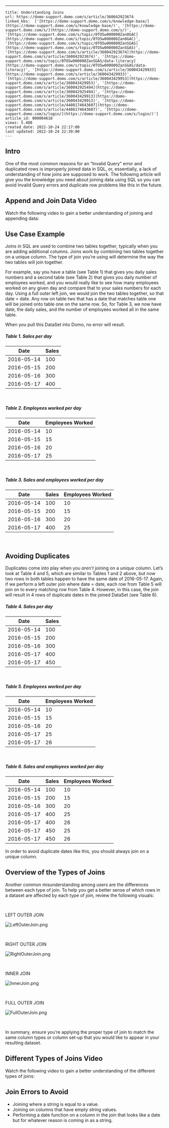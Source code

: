 ---
    title: Understanding Joins
    url: https://domo-support.domo.com/s/article/360042923674
    linked_kbs:  ['[https://domo-support.domo.com/s/knowledge-base/](https://domo-support.domo.com/s/knowledge-base/)', '[https://domo-support.domo.com/s/](https://domo-support.domo.com/s/)', '[https://domo-support.domo.com/s/topic/0TO5w000000Zan0GAC](https://domo-support.domo.com/s/topic/0TO5w000000Zan0GAC)', '[https://domo-support.domo.com/s/topic/0TO5w000000ZanSGAS](https://domo-support.domo.com/s/topic/0TO5w000000ZanSGAS)', '[https://domo-support.domo.com/s/article/360042923674](https://domo-support.domo.com/s/article/360042923674)', '[https://domo-support.domo.com/s/topic/0TO5w000000ZanSGAS/data-literacy](https://domo-support.domo.com/s/topic/0TO5w000000ZanSGAS/data-literacy)', '[https://domo-support.domo.com/s/article/360043429933](https://domo-support.domo.com/s/article/360043429933)', '[https://domo-support.domo.com/s/article/360043429953](https://domo-support.domo.com/s/article/360043429953)', '[https://domo-support.domo.com/s/article/360042925494](https://domo-support.domo.com/s/article/360042925494)', '[https://domo-support.domo.com/s/article/360043429913](https://domo-support.domo.com/s/article/360043429913)', '[https://domo-support.domo.com/s/article/4408174643607](https://domo-support.domo.com/s/article/4408174643607)', '[https://domo-support.domo.com/s/login/](https://domo-support.domo.com/s/login/)']
    article_id: 000004618
    views: 5.408
    created_date: 2022-10-24 22:17:00
    last updated: 2022-10-24 22:39:00
    ---



Intro
-----


One of the most common reasons for an “Invalid Query” error and duplicated rows is improperly joined data in SQL, or, essentially, a lack of understanding of how joins are supposed to work. The following article will give you the knowledge you need about joining data using SQL so you can avoid Invalid Query errors and duplicate row problems like this in the future.


Append and Join Data Video
--------------------------


Watch the following video to gain a better understanding of joining and appending data:



Use Case Example
----------------


Joins in SQL are used to combine two tables together, typically when you are adding additional columns. Joins work by combining two tables together on a unique column. The type of join you’re using will determine the way the two tables will join together. 


For example, say you have a table (see Table 1) that gives you daily sales numbers and a second table (see Table 2) that gives you daily number of employees worked, and you would really like to see how many employees worked on any given day and compare that to your sales numbers for each day. Using a full outer left join, we would join the two tables together, so that date = date. Any row on table two that has a date that matches table one will be joined onto table one on the same row. So, for Table 3, we now have date, the daily sales, and the number of employees worked all in the same table.


When you pull this DataSet into Domo, no error will result.


##### Table 1. Sales per day




| Date | Sales |
| --- | --- |
| 2016-05-14 | 100 |
| 2016-05-15 | 200 |
| 2016-05-16 | 300 |
| 2016-05-17 | 400 |


 


##### Table 2. Employees worked per day




| Date | Employees Worked |
| --- | --- |
| 2016-05-14 | 10 |
| 2016-05-15 | 15 |
| 2016-05-16 | 20 |
| 2016-05-17 | 25 |


 


##### Table 3. Sales and employees worked per day




| Date | Sales | Employees Worked |
| --- | --- | --- |
| 2016-05-14 | 100 | 10 |
| 2016-05-15 | 200 | 15 |
| 2016-05-16 | 300 | 20 |
| 2016-05-17 | 400 | 25 |


 


Avoiding Duplicates
-------------------


Duplicates come into play when you *aren’t* joining on a unique column. Let’s look at Table 4 and 5, which are similar to Tables 1 and 2 above, but now two rows in both tables happen to have the same date of 2016-05-17. Again, if we perform a left outer join where date = date, each row from Table 5 will join on to every matching row from Table 4. However, in this case, the join will result in 4 rows of duplicate dates in the joined DataSet (see Table 6). 


##### Table 4. Sales per day




| Date | Sales |
| --- | --- |
| 2016-05-14 | 100 |
| 2016-05-15 | 200 |
| 2016-05-16 | 300 |
| 2016-05-17 | 400 |
| 2016-05-17 | 450 |


 


##### Table 5. Employees worked per day




| Date | Employees Worked |
| --- | --- |
| 2016-05-14 | 10 |
| 2016-05-15 | 15 |
| 2016-05-16 | 20 |
| 2016-05-17 | 25 |
| 2016-05-17 | 26 |


 


##### Table 6. Sales and employees worked per day




| Date | Sales | Employees Worked |
| --- | --- | --- |
| 2016-05-14 | 100 | 10 |
| 2016-05-15 | 200 | 15 |
| 2016-05-16 | 300 | 20 |
| 2016-05-17 | 400 | 25 |
| 2016-05-17 | 400 | 26 |
| 2016-05-17 | 450 | 25 |
| 2016-05-17 | 450 | 26 |


In order to avoid duplicate dates like this, you should always join on a unique column.


Overview of the Types of Joins
------------------------------


Another common misunderstanding among users are the differences between each type of join. To help you get a better sense of which rows in a dataset are affected by each type of join, review the following visuals:


 


LEFT OUTER JOIN


![LeftOuterJoin.png](LeftOuterJoin.png)


 


RIGHT OUTER JOIN


![RightOuterJoin.png](RightOuterJoin.png)


 


INNER JOIN


![InnerJoin.png](InnerJoin.png)


 


FULL OUTER JOIN


![FullOuterJoin.png](FullOuterJoin.png)


 


In summary, ensure you’re applying the proper type of join to match the same column types or column set-up that you would like to appear in your resulting dataset.


Different Types of Joins Video
------------------------------


Watch the following video to gain a better understanding of the different types of joins:



Join Errors to Avoid
--------------------


* Joining where a string is equal to a value.
* Joining on columns that have empty string values.
* Performing a date function on a column in the join that looks like a date but for whatever reason is coming in as a string.


 

